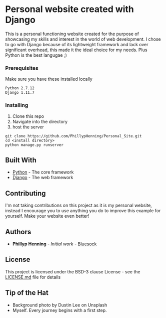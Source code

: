 
# Personal website created with Django 

This is a personal functioning website created for the purpose of showcasing my skills and interest in the world of web development. I chose to go with Django because of its lightweight framework and lack over significant overhead, this made it the ideal choice for my needs. Plus Python is the best langugae ;)


### Prerequisites

Make sure you have these installed locally

```
Python 2.7.12
Django 1.11.7
```
### Installing

1. Clone this repo
2. Navigate into the directory
3. host the server

```
git clone https://github.com/PhillypHenning/Personal_Site.git
cd <install directory>
python manage.py runserver
```

## Built With

* [Python](https://www.python.org/download/releases/2.7/) - The core framework
* [Django](https://www.djangoproject.com/) - The web framework


## Contributing

I'm not taking contributions on this project as it is my personal website, instead I encourage you to use anything you do to improve this example for yourself. Make your website even better! 


## Authors

* **Phillyp Henning** - *Initial work* - [Bluesock]()


## License

This project is licensed under the BSD-3 clause License - see the [LICENSE.md](LICENSE.md) file for details


## Tip of the Hat

* Background photo by Dustin Lee on Unsplash
* Myself. Every journey begins with a first step. 

